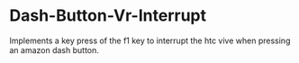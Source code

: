 # Dash-Button-Vr-Interrupt
Implements a key press of the f1 key to interrupt the htc vive when pressing an amazon dash button.
